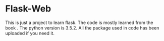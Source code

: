 # Flask-Web
This is just a project to learn flask.
The code is mostly learned from the book <Flask Web Development>.
The python version is 3.5.2.
All the package used in code has been uploaded if you need it.

